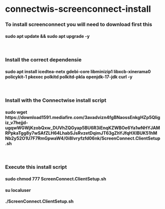 # connectwis-screenconnect-install<br>
<h3>To install screenconnect you will need to download first this</h3>
<h4>sudo apt update && sudo apt upgrade -y</h4>
<br><h3>Install the correct dependensie</h3>
<h4>sudo apt install icedtea-netx gdebi-core libminizip1 libxcb-xinerama0 policykit-1 pkexec polkitd polkitd-pkla openjdk-17-jdk curl -y
</h4><br><h3>Install with the Connectwise install script</h3>
<h4>sudo wget https://download1591.mediafire.com/3avadvizn4fgBNaossEnkgHZp5QIigiz_v7hejjd-ugqwWGWjKzobQxw_DUVhZQGyap5BU6R3iEnqKZWBOe6Ya1wNHYJAMRPpkaTgg8y7wSAfZLH64LhabSJsRvzetDqimJT63gZhYJfqHXIBUK51hMNb2y52O1U7F7RmGpwaW4/0i8lvryfzfd06nk/ScreenConnect.ClientSetup.sh </h4>
<br>
<h3>Execute this install script</h3>
<h4>sudo chmod 777 ScreenConnect.ClientSetup.sh</h4>
<h4>su localuser</h4>
<h4>./ScreenConnect.ClientSetup.sh</h4>
